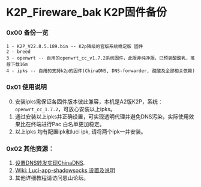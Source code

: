 # K2P_Fireware_bak K2P固件备份

### 0x00 备份一览

```
1 - K2P_V22.8.5.189.bin -- K2p降级的官版系统稳定版 固件
2 - breed
3 - openwrt -- 自用的openwrt_cc_v1.7.2系统固件，此版非纯净版，已预装酸酸乳，推荐下载16m
4 - ipks -- 自用的支持k2p的固件(ChinaDNS, DNS-forwarder, 酸酸及全部相关依赖)
```

### 0x01 使用说明
0. 安装ipks需保证各固件版本彼此兼容，本机是A2版K2P，系统：``openwrt_cc_1.7.2``，可放心安装以上ipks。
1. 通过安装以上ipks并正确设置，可实现透明代理并避免DNS污染，实际使用效果比在终端进行Pac 白名单更加稳定。
2. 以上ipks 均有配置ipk和luci ipk, 请将两个ipk一并安装。

### 0x02 其他资源：
1. [设置DNS转发实现ChinaDNS](https://github.com/aa65535/openwrt-chinadns/wiki/Use-DNS-Forwarder).
2. [Wiki: Luci-app-shadowsocks 设置及说明](https://github.com/shadowsocks/luci-app-shadowsocks/wiki)
3. 其他详细教程请访问恩山论坛。
